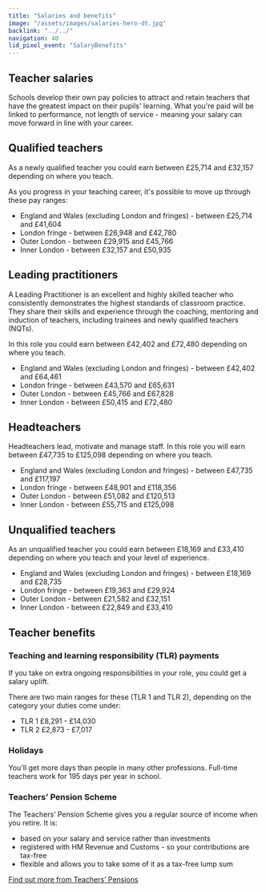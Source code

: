 ```yaml
---
title: "Salaries and benefits"
image: "/assets/images/salaries-hero-dt.jpg"
backlink: "../../"
navigation: 40
lid_pixel_event: "SalaryBenefits"
---
```




## Teacher salaries

Schools develop their own pay policies to attract and retain teachers that have the greatest impact on their pupils' learning. What you're paid will be linked to performance, not length of service - meaning your salary can move forward in line with your career.

## Qualified teachers

As a newly qualified teacher you could earn between £25,714 and £32,157 depending on where you teach.

As you progress in your teaching career, it's possible to move up through these pay ranges:

* England and Wales (excluding London and fringes) - between £25,714 and £41,604
* London fringe - between £26,948 and £42,780
* Outer London - between £29,915 and £45,766
* Inner London - between £32,157 and £50,935

## Leading practitioners

A Leading Practitioner is an excellent and highly skilled teacher who consistently demonstrates the highest standards of classroom practice. They share their skills and experience through the coaching, mentoring and induction of teachers, including trainees and newly qualified teachers (NQTs). 

In this role you could earn between £42,402 and £72,480 depending on where you teach.

* England and Wales (excluding London and fringes) - between £42,402 and £64,461
* London fringe - between £43,570 and £65,631
* Outer London - between £45,766 and £67,828
* Inner London - between £50,415 and £72,480

## Headteachers

Headteachers lead, motivate and manage staff. In this role you will earn between £47,735 to £125,098 depending on where you teach.

* England and Wales (excluding London and fringes) - between £47,735 and £117,197
* London fringe - between £48,901 and £118,356
* Outer London - between £51,082 and £120,513
* Inner London - between £55,715 and £125,098

## Unqualified teachers

As an unqualified teacher you could earn between £18,169 and £33,410 depending on where you teach and your level of experience.

* England and Wales (excluding London and fringes) - between £18,169 and £28,735
* London fringe - between £19,363 and £29,924
* Outer London - between £21,582 and £32,151
* Inner London - between £22,849 and £33,410

## Teacher benefits

### Teaching and learning responsibility (TLR) payments

If you take on extra ongoing responsibilities in your role, you could get a salary uplift.

There are two main ranges for these (TLR 1 and TLR 2), depending on the category your duties come under:

* TLR 1 £8,291 - £14,030
* TLR 2 £2,873 - £7,017

### Holidays

You'll get more days than people in many other professions. Full-time teachers work for 195 days per year in school.

### Teachers’ Pension Scheme

The Teachers’ Pension Scheme gives you a regular source of income when you retire. It is:

* based on your salary and service rather than investments
* registered with HM Revenue and Customs - so your contributions are tax-free
* flexible and allows you to take some of it as a tax-free lump sum

[Find out more from Teachers’ Pensions](https://www.teacherspensions.co.uk/members/new-starter.aspx)
